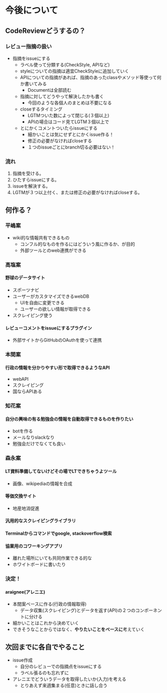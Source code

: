 # 今後について

## CodeReviewどうするの？

### レビュー指摘の扱い

- 指摘をissueにする
  - ラベル使って分類する(CheckStyle, APIなど)
  - styleについての指摘は適宜CheckStyleに追加していく
  - APIについての指摘があれば、指摘のあったclassやメソッド等使って何か書いてみる
    - Documentは全部読む
  - 指摘に対してどうやって解決したかも書く
    - 今回のような各個人のまとめは不要になる
  - closeするタイミング
    - LGTMついた数によって閉じる(３個以上)
    - APIの場合はコード見てLGTM３個以上で
  - とにかくコメントついたらissueにする
    - 細かいことは気にせずとにかくissue作る！
    - 修正の必要がなければcloseする
    - １つのissueごとにbranch切る必要はない！

### 流れ

1. 指摘を受ける。
1. ひたすらissueにする。
1. issueを解決する。
1. LGTMが３つ以上付く、または修正の必要がなければcloseする。

## 何作る？

### 平嶋案

- wiki的な情報共有できるもの
  - コンフル的なものを作るにはどういう風に作るか、が目的
  - 外部ツールとのweb連携ができる

### 高塩案

#### 野球のデータサイト

- スポーツナビ
- ユーザーがカスタマイズできるwebDB
  - UIを自由に変更できる
  - ユーザーの欲しい情報が取得できる
- スクレイピング使う

#### レビューコメントをissueにするプラグイン

- 外部サイトからGitHubのOAuthを使って連携

### 本間案

#### 行政の情報を分かりやすい形で取得できるようなAPI

- webAPI
- スクレイピング
- 国ならAPIある

### 知花案

#### 自分の興味の有る勉強会の情報を自動取得できるものを作りたい

- botを作る
- メールなりslackなり
- 勉強会だけでなくても良い

### 森永案

#### LT資料準備してないけどその場でLTできちゃうよツール

- 画像、wikipediaの情報を合成

#### 等価交換サイト

- 地産地消促進

#### 汎用的なスクレイピングライブラリ

#### Terminalからコマンドでgoogle, stackoverflow検索

#### 協業用のコワーキングアプリ

- 離れた場所にいても共同作業できる的な
- ホワイトボードに書いたり

### 決定！

#### araignee(アレニエ)

- 本間案ベースに作る(行政の情報取得)
  - データ収集(スクレイピング)とデータを返す(API)の２つのコンポーネントに分ける
- 細かいことはこれから決めていく
- できそうなことからではなく、**やりたいことをベースに**考えていく

## 次回までに各自でやること

- issue作成
  - 自分のレビューでの指摘点をissueにする
  - ラベル張るのも忘れずに
- アレニエでどういうデータを取得したいか(入力)を考える
  - とりあえず来週集まる(任意)ときに話し合う

